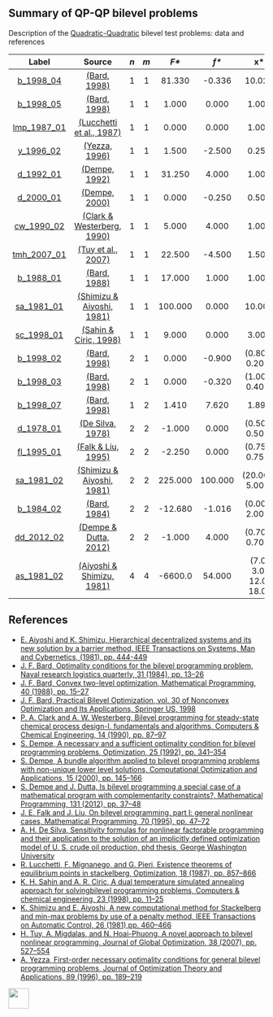 ##  Summary of QP-QP bilevel problems

Description of the [Quadratic-Quadratic](QP-QP-problems) bilevel test problems: data and references

| Label                              | Source                                                      |  _n_  |  _m_  |   _F*_    |   _f*_  |       __x*__             |               __y*__             |
| :--------------------------------: |:-----------------------------------------------------------:|:-----:|:-----:|:---------:|:-------:|:------------------------:|:--------------------------------:|
| [b_1998_04](QP-QP/b_1998_04)       | [(Bard, 1998)][Bard, 1998]                                  |  1    |   1   |  81.330   | -0.336  | 10.020                   | 0.820                            |
| [b_1998_05](QP-QP/b_1998_05)       | [(Bard, 1998)][Bard, 1998]                                  |  1    |   1   |  1.000    |  0.000  | 1.000                    | 0.000                            |
| [lmp_1987_01](QP-QP/lmp_1987_01)   | [(Lucchetti et al., 1987)][Lucchetti et al., 1987]          |  1    |   1   |  0.000    |  0.000  | 1.000                    | 0.000                            |
| [y_1996_02](QP-QP/y_1996_02)       | [(Yezza, 1996)][Yezza, 1996]                                |  1    |   1   |  1.500    | -2.500  | 0.250                    | 0.000                            |
| [d_1992_01](QP-QP/d_1992_01)       | [(Dempe, 1992)][Dempe, 1992]                                |  1    |   1   |  31.250   | 4.000   | 1.000                    | 1.000                            |
| [d_2000_01](QP-QP/d_2000_01)       | [(Dempe, 2000)][Dempe, 2000]                                |  1    |   1   |  0.000    | -0.250  | 0.500                    | -0.500                           |
| [cw_1990_02](QP-QP/cw_1990_02)     | [(Clark & Westerberg, 1990)][Clark & Westerberg, 1990]      |  1    |   1   |  5.000    |  4.000  | 1.000                    | 3.000                            |
| [tmh_2007_01](QP-QP/tmh_2007_01)   | [(Tuy et al., 2007)][Tuy et al., 2007]                      |  1    |   1   |  22.500   | -4.500  | 1.500                    | 4.500                            |
| [b_1988_01](QP-QP/b_1988_01)       | [(Bard, 1988)][Bard, 1988]                                  |  1    |   1   |  17.000   |  1.000  | 1.000                    | 0.000                            |
| [sa_1981_01](QP-QP/sa_1981_01)     | [(Shimizu & Aiyoshi, 1981)][Shimizu & Aiyoshi, 1981]        |  1    |   1   |  100.000  |  0.000  | 10.000                   | 10.000                           |
| [sc_1998_01](QP-QP/sc_1998_01)     | [(Sahin & Ciric, 1998)][Sahin & Ciric, 1998]                |  1    |   1   |  9.000    |  0.000  | 3.000                    | 5.000                            |
| [b_1998_02](QP-QP/b_1998_02)       | [(Bard, 1998)][Bard, 1998]                                  |  2    |   1   |  0.000    | -0.900  | (0.800, 0.200)           | 1.000                            |
| [b_1998_03](QP-QP/b_1998_03)       | [(Bard, 1998)][Bard, 1998]                                  |  2    |   1   |  0.000    | -0.320  | (1.000, 0.400)           | 0.800                            |
| [b_1998_07](QP-QP/b_1998_07)       | [(Bard, 1998)][Bard, 1998]                                  |  1    |   2   |  1.410    | 7.620   | 1.890                    | (0.890, 0.000)                   |
| [d_1978_01](QP-QP/d_1978_01)       | [(De Silva, 1978)][De Silva, 1978]                          |  2    |   2   | -1.000    |  0.000  | (0.500, 0.500)           | (0.500, 0.500)                   |
| [fl_1995_01](QP-QP/fl_1995_01)     | [(Falk & Liu, 1995)][Falk & Liu, 1995]                      |  2    |   2   | -2.250    |  0.000  | (0.750, 0.750)           | (0.750, 0.750)                   |
| [sa_1981_02](QP-QP/sa_1981_02)     | [(Shimizu & Aiyoshi, 1981)][Shimizu & Aiyoshi, 1981]        |  2    |   2   |  225.000  | 100.000 | (20.000, 5.000)          | (10.000, 5.000)                  |
| [b_1984_02](QP-QP/b_1984_02)       | [(Bard, 1984)][Bard, 1984]                                  |  2    |   2   | -12.680   | -1.016  | (0.000, 2.000)           | (1.875, 0.906)                   |
| [dd_2012_02](QP-QP/dd_2012_02)     | [(Dempe & Dutta, 2012)][Dempe & Dutta, 2012]                |  2    |   2   |  -1.000   | 4.000   | (0.707, 0.707)           | (0.000, 1.000)                   |
| [as_1981_02](QP-QP/as_1981_01)     | [(Aiyoshi & Shimizu, 1981)][Aiyoshi & Shimizu, 1981]        |  4    |   4   |  -6600.0  | 54.000  | (7.0, 3.0, 12.0, 18.0)   | (0.0, 10.0, 30.0, 0.0)           |


##  References

 - [E. Aiyoshi and K. Shimizu, Hierarchical decentralized systems and its new solution by a barrier method, IEEE Transactions on Systems, Man and Cybernetics, (1981), pp. 444-449](https://doi.org/10.1109/TSMC.1981.4308712)
 - [J. F. Bard, Optimality conditions for the bilevel programming problem, Naval research logistics quarterly, 31 (1984), pp. 13–26](https://doi.org/10.1002/nav.3800310104)
 - [J. F. Bard, Convex two-level optimization, Mathematical Programming, 40 (1988), pp. 15–27](https://doi.org/10.1007/BF01580720)
 - [J. F. Bard, Practical Bilevel Optimization, vol. 30 of Nonconvex Optimization and Its Applications, Springer US, 1998](https://doi.org/10.1007/978-1-4757-2836-1)
 - [P. A. Clark and A. W. Westerberg, Bilevel programming for steady-state chemical process design-I. fundamentals and algorithms, Computers & Chemical Engineering, 14 (1990), pp. 87–97](https://doi.org/10.1016/0098-1354(90)87007-C)
 - [S. Dempe, A necessary and a sufficient optimality condition for bilevel programming problems, Optimization, 25 (1992), pp. 341–354](https://doi.org/10.1080/02331939208843831)
 - [S. Dempe, A bundle algorithm applied to bilevel programming problems with non-unique lower level solutions, Computational Optimization and Applications, 15 (2000), pp. 145–166](https://doi.org/10.1023/A:1008735010803)
 - [S. Dempe and J. Dutta, Is bilevel programming a special case of a mathematical program with complementarity constraints?, Mathematical Programming, 131 (2012), pp. 37–48](https://doi.org/10.1007/s10107-010-0342-1)
 - [J. E. Falk and J. Liu, On bilevel programming, part I: general nonlinear cases, Mathematical Programming, 70 (1995), pp. 47–72](https://doi.org/10.1007/BF01585928)
 - [A. H. De Silva, Sensitivity formulas for nonlinear factorable programming and their application to the solution of an implicitly defined optimization model of U. S. crude oil production, phd thesis, George Washington University](http://elibrary.ru/item.asp?id=7234908)
 - [R. Lucchetti, F. Mignanego, and G. Pieri, Existence theorems of equilibrium points in stackelberg, Optimization, 18 (1987), pp. 857–866](https://doi.org/10.1080/02331938708843300)
 - [K. H. Sahin and A. R. Ciric, A dual temperature simulated annealing approach for solvingbilevel programming problems, Computers & chemical engineering, 23 (1998), pp. 11–25](https://doi.org/10.1016/S0098-1354(98)00267-1)
 - [K. Shimizu and E. Aiyoshi, A new computational method for Stackelberg and min-max problems by use of a penalty method, IEEE Transactions on Automatic Control, 26 (1981),pp. 460–466](https://doi.org/10.1109/TAC.1981.1102607)
 - [H. Tuy, A. Migdalas, and N. Hoai-Phuong, A novel approach to bilevel nonlinear programming, Journal of Global Optimization, 38 (2007), pp. 527–554](https://doi.org/10.1007/s10898-006-9093-1)
 - [A. Yezza, First-order necessary optimality conditions for general bilevel programming problems, Journal of Optimization Theory and Applications, 89 (1996), pp. 189–219](https://doi.org/10.1007/BF02192648)

[<img src="https://cdn1.iconfinder.com/data/icons/MetroStation-PNG/128/MB__home.png" width="40" height="40">](index "Back to homepage")

[Aiyoshi & Shimizu, 1981]: https://doi.org/10.1109/TSMC.1981.4308712
[Bard, 1984]: https://doi.org/10.1002/nav.3800310104
[Bard, 1988]: https://doi.org/10.1007/BF01580720
[Bard, 1998]: https://doi.org/10.1007/978-1-4757-2836-1
[Clark & Westerberg, 1990]: https://doi.org/10.1016/0098-1354(90)87007-C
[Dempe, 1992]: https://doi.org/10.1080/02331939208843831
[Dempe, 2000]: https://doi.org/10.1023/A:1008735010803
[Dempe & Dutta, 2012]: https://doi.org/10.1007/s10107-010-0342-1
[De Silva, 1978]: http://elibrary.ru/item.asp?id=7234908
[Falk & Liu, 1995]: https://doi.org/10.1007/BF01585928
[Lucchetti et al., 1987]: https://doi.org/10.1080/02331938708843300
[Sahin & Ciric, 1998]: https://doi.org/10.1016/S0098-1354(98)00267-1
[Shimizu & Aiyoshi, 1981]: https://doi.org/10.1109/TAC.1981.1102607
[Tuy et al., 2007]: https://doi.org/10.1007/s10898-006-9093-1
[Yezza, 1996]: https://doi.org/10.1007/BF02192648
